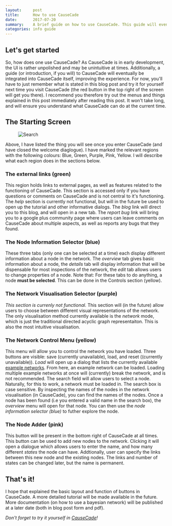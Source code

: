 ```yaml
---
layout:     post
title:		How to use CauseCade
date:       2017-07-20
summary:    A brief guide on how to use CauseCade. This guide will eventually become available in CauseCade itself.
categories: info guide
---
```


## Let's get started

So, how does one use CauseCade? As CauseCade is in early development, the UI is rather unpolished and may be unintuitive at times. 
Additionally, a guide (or introduction, if you will) to CauseCade will eventually be integrated into CauseCade itself, improving the experience.
For now, you'll have to just remember what is stated in this blog post and try it for yourself next time you visit CauseCade (the red button in the top right of the screen will get you there).
I recommend you therefore  try out the menus and things explained in this post immediately after reading this post. It won't take long, and will ensure you understand what CauseCade can do at the current time.

## The Starting Screen
<figure>
  <img class="backdrop" src="https://github.com/sandcrawler/CauseCade-blog/blob/master/images/2017-07-20-post/main_layout.png" alt="Search">
</figure>

Above, I have listed the thing you will see once you enter CauseCade (and have closed the welcome diaglogue).
I have marked the relevant regions with the following colours: Blue, Green, Purple, Pink, Yellow. I will describe what each region does
in the sections below. 

### The external links (green)
This region holds links to external pages, as well as features related to the functioning of CauseCade. 
This section is accessed only if you have questions or comments on CauseCade and is not central to it's functioning.
The *help* section is currently not functional, but will in the future be used to open up the tutorial and other informative dialogs.
The *blog* link will direct you to this blog, and will open in a new tab. The *report bug* link will bring you to a google plus community page where users can
leave comments on CauseCade about multiple aspects, as well as reports any bugs that they found.

### The Node Information Selector (blue)
These three tabs (only one can be selected at a time) each display different information about a node in the network.
The *overview* tab gives basic information about a node, the *details* tab will display information that will be dispensable for most inspections of the network, the *edit* tab allows users to change properties of a node.
Note that: For these tabs to do anything, a node **must be selected**. This can be done in the Controls section (yellow).

### The Network Visualisation Selector (purple)
*This section is currenly not functional.* This section will (in the future) allow users to choose between different visual representations of the network.
The only visualisation method currently available is the *network* mode, which is just the traditional directed acyclic graph representaiton. This is also the most intuitive visualisation.

### The Network Control Menu (yellow)
This menu will allow you to control the network you have loaded. Three buttons are visible: save (currently unavailable), load, and reset ((currently unavailable)).
*Load* will open up a dialog that lists the currently available [example networks](2017-07-17-Examples.md). From here, an example network can be loaded.
Loading multiple example networks at once will (currently) break the network, and is not recommended. The search field will allow users to select a node. Naturally, for this to work, a network must be loaded in.
The search box is case sensitive. By inspecting the names of the nodes in the network visualisation (in CauseCade), you can find the names of the nodes. 
Once a node has been found (i.e you entered a valid name in the search box), the *overview* menu will open for that node. You can then use the *node information selector (blue)* to futher explore the node.

### The Node Adder (pink)

This button will be present in the bottom right of CauseCade at all times. This button can be used to add new nodes to the network.
Clicking it will open a dialogue which allows users to enter the name, and how many different *states* the node can have. Addtionally, user can specify the links between this new node and the existing nodes.
The links and number of states can be changed later, but the name is permanent.

## That's it!

I hope that explained the basic layout and function of buttons in CauseCade. A more detailed tutorial will be made available in the future.
More documentation (on how to use a bayesian network) will be published at a later date (both in blog post form and pdf).

*Don't forget to try it yourself in [CauseCade](https://sandcrawler.github.io/CauseCade-deploy/)!*